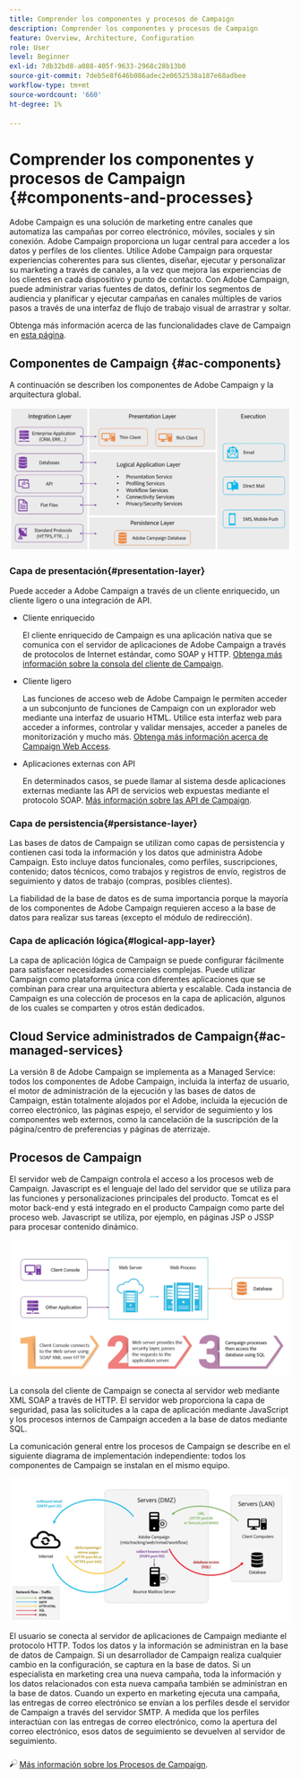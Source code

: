 ```yaml
---
title: Comprender los componentes y procesos de Campaign
description: Comprender los componentes y procesos de Campaign
feature: Overview, Architecture, Configuration
role: User
level: Beginner
exl-id: 7db32bd8-a088-405f-9633-2968c28b13b0
source-git-commit: 7deb5e8f646b086adec2e0652538a187e68adbee
workflow-type: tm+mt
source-wordcount: '660'
ht-degree: 1%

---
```


# Comprender los componentes y procesos de Campaign {#components-and-processes}

Adobe Campaign es una solución de marketing entre canales que automatiza las campañas por correo electrónico, móviles, sociales y sin conexión. Adobe Campaign proporciona un lugar central para acceder a los datos y perfiles de los clientes. Utilice Adobe Campaign para orquestar experiencias coherentes para sus clientes, diseñar, ejecutar y personalizar su marketing a través de canales, a la vez que mejora las experiencias de los clientes en cada dispositivo y punto de contacto. Con Adobe Campaign, puede administrar varias fuentes de datos, definir los segmentos de audiencia y planificar y ejecutar campañas en canales múltiples de varios pasos a través de una interfaz de flujo de trabajo visual de arrastrar y soltar.

Obtenga más información acerca de las funcionalidades clave de Campaign en [esta página](../start/get-started.md).

## Componentes de Campaign {#ac-components}

A continuación se describen los componentes de Adobe Campaign y la arquitectura global.

![](assets/ac-components.png)

### Capa de presentación{#presentation-layer}

Puede acceder a Adobe Campaign a través de un cliente enriquecido, un cliente ligero o una integración de API.

* Cliente enriquecido

  El cliente enriquecido de Campaign es una aplicación nativa que se comunica con el servidor de aplicaciones de Adobe Campaign a través de protocolos de Internet estándar, como SOAP y HTTP. [Obtenga más información sobre la consola del cliente de Campaign](../start/connect.md).

* Cliente ligero

  Las funciones de acceso web de Adobe Campaign le permiten acceder a un subconjunto de funciones de Campaign con un explorador web mediante una interfaz de usuario HTML. Utilice esta interfaz web para acceder a informes, controlar y validar mensajes, acceder a paneles de monitorización y mucho más.  [Obtenga más información acerca de Campaign Web Access](../start/connect.md).

* Aplicaciones externas con API

  En determinados casos, se puede llamar al sistema desde aplicaciones externas mediante las API de servicios web expuestas mediante el protocolo SOAP. [Más información sobre las API de Campaign](../dev/api.md).

### Capa de persistencia{#persistance-layer}

Las bases de datos de Campaign se utilizan como capas de persistencia y contienen casi toda la información y los datos que administra Adobe Campaign. Esto incluye datos funcionales, como perfiles, suscripciones, contenido; datos técnicos, como trabajos y registros de envío, registros de seguimiento y datos de trabajo (compras, posibles clientes).

La fiabilidad de la base de datos es de suma importancia porque la mayoría de los componentes de Adobe Campaign requieren acceso a la base de datos para realizar sus tareas (excepto el módulo de redirección).

### Capa de aplicación lógica{#logical-app-layer}

La capa de aplicación lógica de Campaign se puede configurar fácilmente para satisfacer necesidades comerciales complejas. Puede utilizar Campaign como plataforma única con diferentes aplicaciones que se combinan para crear una arquitectura abierta y escalable. Cada instancia de Campaign es una colección de procesos en la capa de aplicación, algunos de los cuales se comparten y otros están dedicados.

## Cloud Service administrados de Campaign{#ac-managed-services}

La versión 8 de Adobe Campaign se implementa as a Managed Service: todos los componentes de Adobe Campaign, incluida la interfaz de usuario, el motor de administración de la ejecución y las bases de datos de Campaign, están totalmente alojados por el Adobe, incluida la ejecución de correo electrónico, las páginas espejo, el servidor de seguimiento y los componentes web externos, como la cancelación de la suscripción de la página/centro de preferencias y páginas de aterrizaje.

## Procesos de Campaign

El servidor web de Campaign controla el acceso a los procesos web de Campaign. Javascript es el lenguaje del lado del servidor que se utiliza para las funciones y personalizaciones principales del producto. Tomcat es el motor back-end y está integrado en el producto Campaign como parte del proceso web. Javascript se utiliza, por ejemplo, en páginas JSP o JSSP para procesar contenido dinámico.

![](assets/ac-processes.png)

La consola del cliente de Campaign se conecta al servidor web mediante XML SOAP a través de HTTP. El servidor web proporciona la capa de seguridad, pasa las solicitudes a la capa de aplicación mediante JavaScript y los procesos internos de Campaign acceden a la base de datos mediante SQL.

La comunicación general entre los procesos de Campaign se describe en el siguiente diagrama de implementación independiente: todos los componentes de Campaign se instalan en el mismo equipo.

![](assets/ac-standalone.png)

El usuario se conecta al servidor de aplicaciones de Campaign mediante el protocolo HTTP. Todos los datos y la información se administran en la base de datos de Campaign. Si un desarrollador de Campaign realiza cualquier cambio en la configuración, se captura en la base de datos. Si un especialista en marketing crea una nueva campaña, toda la información y los datos relacionados con esta nueva campaña también se administran en la base de datos. Cuando un experto en marketing ejecuta una campaña, las entregas de correo electrónico se envían a los perfiles desde el servidor de Campaign a través del servidor SMTP. A medida que los perfiles interactúan con las entregas de correo electrónico, como la apertura del correo electrónico, esos datos de seguimiento se devuelven al servidor de seguimiento.

![](../assets/do-not-localize/glass.png) [Más información sobre los Procesos de Campaign](../architecture/general-architecture.md#dev-env).
